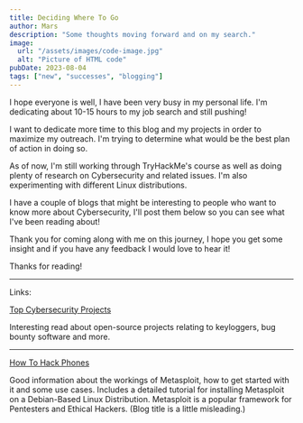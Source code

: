 ```yaml
---
title: Deciding Where To Go
author: Mars
description: "Some thoughts moving forward and on my search."
image:
  url: "/assets/images/code-image.jpg"
  alt: "Picture of HTML code"
pubDate: 2023-08-04
tags: ["new", "successes", "blogging"]
---
```


I hope everyone is well, I have been very busy in my personal life. I'm dedicating about 10-15 hours to my job search and still pushing!

I want to dedicate more time to this blog and my projects in order to maximize my outreach. I'm trying to determine what would be the best plan of action in doing so.

As of now, I'm still working through TryHackMe's course as well as doing plenty of research on Cybersecurity and related issues. I'm also experimenting with different Linux distributions.

I have a couple of blogs that might be interesting to people who want to know more about Cybersecurity, I'll post them below so you can see what I've been reading about!

Thank you for coming along with me on this journey, I hope you get some insight and if you have any feedback I would love to hear it!

Thanks for reading!

---

Links:

[Top Cybersecurity Projects](https://medium.com/@naemazam/top-cybersecurity-projects-43f691a103f3)

Interesting read about open-source projects relating to keyloggers, bug bounty software and more.

---

[How To Hack Phones](https://medium.com/system-weakness/how-to-hack-phones-eb266ad1786b)

Good information about the workings of Metasploit, how to get started with it and some use cases. Includes a detailed tutorial for installing Metasploit on a Debian-Based Linux Distribution. Metasploit is a popular framework for Pentesters and Ethical Hackers. (Blog title is a little misleading.)
